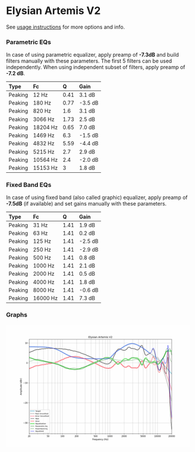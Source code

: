 # Elysian Artemis V2
See [usage instructions](https://github.com/jaakkopasanen/AutoEq#usage) for more options and info.

### Parametric EQs
In case of using parametric equalizer, apply preamp of **-7.3dB** and build filters manually
with these parameters. The first 5 filters can be used independently.
When using independent subset of filters, apply preamp of **-7.2 dB**.

| Type    | Fc       |    Q | Gain    |
|:--------|:---------|:-----|:--------|
| Peaking | 12 Hz    | 0.41 | 3.1 dB  |
| Peaking | 180 Hz   | 0.77 | -3.5 dB |
| Peaking | 820 Hz   | 1.6  | 3.1 dB  |
| Peaking | 3066 Hz  | 1.73 | 2.5 dB  |
| Peaking | 18204 Hz | 0.65 | 7.0 dB  |
| Peaking | 1469 Hz  | 6.3  | -1.5 dB |
| Peaking | 4832 Hz  | 5.59 | -4.4 dB |
| Peaking | 5215 Hz  | 2.7  | 2.9 dB  |
| Peaking | 10564 Hz | 2.4  | -2.0 dB |
| Peaking | 15153 Hz | 3    | 1.8 dB  |

### Fixed Band EQs
In case of using fixed band (also called graphic) equalizer, apply preamp of **-7.5dB**
(if available) and set gains manually with these parameters.

| Type    | Fc       |    Q | Gain    |
|:--------|:---------|:-----|:--------|
| Peaking | 31 Hz    | 1.41 | 1.9 dB  |
| Peaking | 63 Hz    | 1.41 | 0.2 dB  |
| Peaking | 125 Hz   | 1.41 | -2.5 dB |
| Peaking | 250 Hz   | 1.41 | -2.9 dB |
| Peaking | 500 Hz   | 1.41 | 0.8 dB  |
| Peaking | 1000 Hz  | 1.41 | 2.1 dB  |
| Peaking | 2000 Hz  | 1.41 | 0.5 dB  |
| Peaking | 4000 Hz  | 1.41 | 1.8 dB  |
| Peaking | 8000 Hz  | 1.41 | -0.6 dB |
| Peaking | 16000 Hz | 1.41 | 7.3 dB  |

### Graphs
![](./Elysian%20Artemis%20V2.png)
